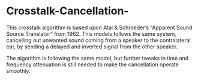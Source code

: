 # Crosstalk-Cancellation-
This crosstalk algorithm is based upon Atal &amp; Schroeder’s “Apparent Sound Source Translator” from 1962. This models follows the same system, cancelling out unwanted sound coming from a speaker to the contralateral ear, by sending a delayed and inverted signal from the other speaker. 

The algorithm is following the same model, but further tweaks in time and frequency attenuation is still needed to make the cancellation operate smoothly. 

